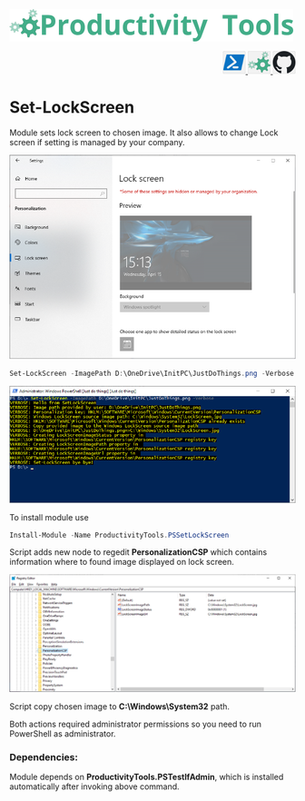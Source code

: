 <!--PSProducvitityToolsLogo><-->
[![ProducvitityTools](Images/LogoTitle_green_500px.png)](http://productivitytools.tech/)

<!-- [![ProducvitityTools](Images/Powershell40px.png)](http://productivitytools.tech/)
[![ProducvitityTools](Images/ProductivityTools_green_40px_2.png)](http://productivitytools.tech/)
[![ProducvitityTools](Images/Github40px.png)](http://productivitytools.tech/)
 -->
 <p align="right" width="20px">
    <a href="https://www.powershellgallery.com/packages/ProductivityTools.PSSetLockScreen/">
        <img src="Images/Powershell_border_40px.png" />
    </a>
    <a href="http://www.productivitytools.tech/sql-commands/">
        <img src="Images/ProductivityTools_green_40px_2.png" />
    <a>
         <a href="https://github.com/pwujczyk/ProductivityTools.PSSetLockScreen">
        <img src="Images/Github_border_40px.png" />
    </a>
</p>


<!--PSTitle><-->
# Set-LockScreen


Module sets lock screen to chosen image. It also allows to change Lock screen if setting is managed by your company.
<!--more-->

![Lock screen](Images/LockScreen.png)

```powershell
Set-LockScreen -ImagePath D:\OneDrive\InitPC\JustDoThings.png -Verbose
```
![Lock screen](Images/Powershell.png)

To install module use 

```powershell
Install-Module -Name ProductivityTools.PSSetLockScreen
```

Script adds new node to regedit **PersonalizationCSP** which contains information where to found image displayed on lock screen.

![Lock screen](Images/Regedit.png)

Script copy chosen image to **C:\Windows\System32** path.

Both actions required administrator permissions so you need to run PowerShell as administrator. 

### Dependencies:

Module depends on **ProductivityTools.PSTestIfAdmin**, which is installed automatically after invoking above command. 